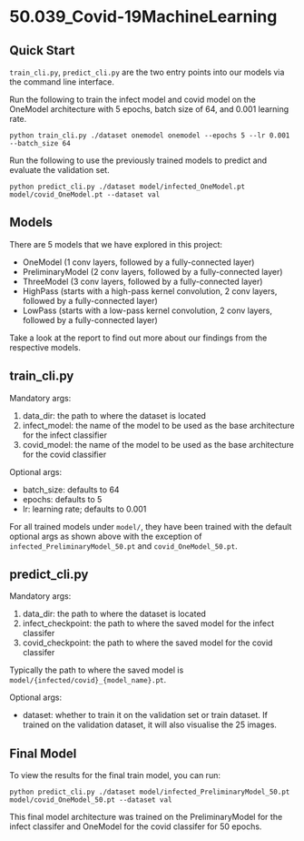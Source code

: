 # 50.039_Covid-19MachineLearning

## Quick Start

`train_cli.py`, `predict_cli.py` are the two entry points into our models via the command line interface. 

Run the following to train the infect model and covid model on the OneModel architecture with 5 epochs, batch size of 64, and 0.001 learning rate. 
```
python train_cli.py ./dataset onemodel onemodel --epochs 5 --lr 0.001 --batch_size 64
```

Run the following to use the previously trained models to predict and evaluate the validation set. 
```
python predict_cli.py ./dataset model/infected_OneModel.pt model/covid_OneModel.pt --dataset val
```

## Models

There are 5 models that we have explored in this project:
- OneModel (1 conv layers, followed by a fully-connected layer)
- PreliminaryModel (2 conv layers, followed by a fully-connected layer)
- ThreeModel (3 conv layers, followed by a fully-connected layer)
- HighPass (starts with a high-pass kernel convolution, 2 conv layers, followed by a fully-connected layer)
- LowPass (starts with a low-pass kernel convolution, 2 conv layers, followed by a fully-connected layer)

Take a look at the report to find out more about our findings from the respective models. 

## train_cli.py
Mandatory args:
1. data_dir: the path to where the dataset is located
2. infect_model: the name of the model to be used as the base architecture for the infect classifier
3. covid_model: the name of the model to be used as the base architecture for the covid classifier

Optional args:
- batch_size: defaults to 64
- epochs: defaults to 5
- lr: learning rate; defaults to 0.001

For all trained models under `model/`, they have been trained with the default optional args as shown above with the exception of `infected_PreliminaryModel_50.pt` and `covid_OneModel_50.pt`. 

## predict_cli.py
Mandatory args:
1. data_dir: the path to where the dataset is located
2. infect_checkpoint: the path to where the saved model for the infect classifer
3. covid_checkpoint: the path to where the saved model for the covid classifer

Typically the path to where the saved model is `model/{infected/covid}_{model_name}.pt`.

Optional args:
- dataset: whether to train it on the validation set or train dataset. If trained on the validation dataset, it will also visualise the 25 images. 

## Final Model
To view the results for the final train model, you can run:

```
python predict_cli.py ./dataset model/infected_PreliminaryModel_50.pt model/covid_OneModel_50.pt --dataset val
```

This final model architecture was trained on the PreliminaryModel for the infect classifer and OneModel for the covid classifer for 50 epochs. 
